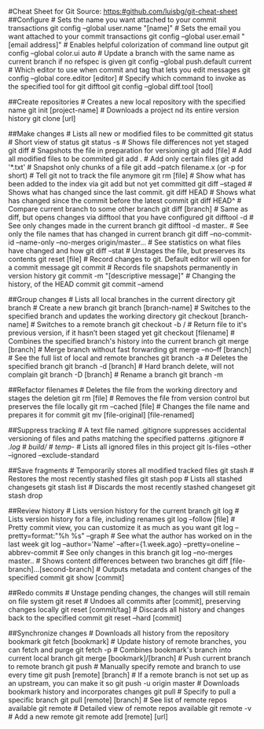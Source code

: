 #Cheat Sheet for Git
Source: [https:#github.com/luisbg/git-cheat-sheet](https:#github.com/luisbg/git-cheat-sheet)
##Configure
    # Sets the name you want attached to your commit transactions
    git config –global user.name "[name]"
    # Sets the email you want attached to your commit transactions
    git config –global user.email "[email address]"
    # Enables helpful colorization of command line output
    git config –global color.ui auto
    # Update a branch with the same name as current branch if no refspec is given
    git config –global push.default current
    # Which editor to use when commit and tag that lets you edit messages
    git config –global core.editor [editor]
    # Specify which command to invoke as the specified tool for git difftool
    git config –global diff.tool [tool]

##Create repositories
    # Creates a new local repository with the specified name
    git init [project-name]
    # Downloads a project nd its entire version history
    git clone [url]

##Make changes
    # Lists all new or modified files to be committed
    git status
    # Short view of status
    git status -s
    # Shows file differences not yet staged
    git diff
    # Snapshots the file in preparation for versioning
    git add [file]
    # Add all modified files to be commited
    git add .
    # Add only certain files
    git add '*.txt'
    # Snapshot only chunks of a file
    git add –patch filename.x (or -p for short)
    # Tell git not to track the file anymore
    git rm [file]
    # Show what has been added to the index via git add but not yet committed
    git diff –staged
    # Shows what has changed since the last commit.
    git diff HEAD
    # Shows what has changed since the commit before the latest commit
    git diff HEAD^
    # Compare current branch to some other branch
    git diff [branch]
    # Same as diff, but opens changes via difftool that you have configured
    git difftool -d
    # See only changes made in the current branch
    git difftool -d master..
    # See only the file names that has changed in current branch
    git diff –no-commit-id –name-only –no-merges origin/master…
    # See statistics on what files have changed and how
    git diff –stat
    # Unstages the file, but preserves its contents
    git reset [file]
    # Record changes to git. Default editor will open for a commit message
    git commit
    # Records file snapshots permanently in version history
    git commit -m "[descriptive message]"
    # Changing the history, of the HEAD commit
    git commit –amend

##Group changes
    # Lists all local branches in the current directory
    git branch
    # Create a new branch
    git branch [branch-name]
    # Switches to the specified branch and updates the working directory
    git checkout [branch-name]
    # Switches to a remote branch
    git checkout -b <name> <remote>/<branch>
    # Return file to it's previous version, if it hasn’t been staged yet
    git checkout [filename]
    # Combines the specified branch's history into the current branch
    git merge [branch]
    # Merge branch without fast forwarding
    git merge –no–ff [branch]
    # See the full list of local and remote branches
    git branch -a
    # Deletes the specified branch
    git branch -d [branch]
    # Hard branch delete, will not complain
    git branch -D [branch]
    # Rename a branch
    git branch -m <oldname> <newname>

##Refactor filenames
    # Deletes the file from the working directory and stages the deletion
    git rm [file]
    # Removes the file from version control but preserves the file locally
    git rm –cached [file]
    # Changes the file name and prepares it for commit
    git mv [file-original] [file-renamed]

##Suppress tracking
    # A text file named .gitignore suppresses accidental versioning of files and paths matching the specified patterns
    .gitignore
    # *.log
    # build/
    # temp-*
    # Lists all ignored files in this project
    git ls-files –other –ignored –exclude-standard

##Save fragments
    # Temporarily stores all modified tracked files
    git stash
    # Restores the most recently stashed files
    git stash pop
    # Lists all stashed changesets
    git stash list
    # Discards the most recently stashed changeset
    git stash drop

##Review history
    # Lists version history for the current branch
    git log
    # Lists version history for a file, including renames
    git log –follow [file]
    # Pretty commit view, you can customize it as much as you want
    git log –pretty=format:"%h %s" –graph
    # See what the author has worked on in the last week
    git log –author='Name' –after={1.week.ago} –pretty=oneline –abbrev-commit
    # See only changes in this branch
    git log –no-merges master..
    # Shows content differences between two branches
    git diff [file-branch]…[second-branch]
    # Outputs metadata and content changes of the specified commit
    git show [commit]

##Redo commits
    # Unstage pending changes, the changes will still remain on file system
    git reset
    # Undoes all commits after [commit], preserving changes locally
    git reset [commit/tag]
    # Discards all history and changes back to the specified commit
    git reset –hard [commit]

##Synchronize changes
    # Downloads all history from the repository bookmark
    git fetch [bookmark]
    # Update history of remote branches, you can fetch and purge
    git fetch -p
    # Combines bookmark's branch into current local branch
    git merge [bookmark]/[branch]
    # Push current branch to remote branch
    git push
    # Manually specify remote and branch to use every time
    git push [remote] [branch]
    # If a remote branch is not set up as an upstream, you can make it so
    git push -u origin master
    # Downloads bookmark history and incorporates changes
    git pull
    # Specify to pull a specific branch
    git pull [remote] [branch]
    # See list of remote repos available
    git remote
    # Detailed view of remote repos available
    git remote -v
    # Add a new remote
    git remote add [remote] [url]
